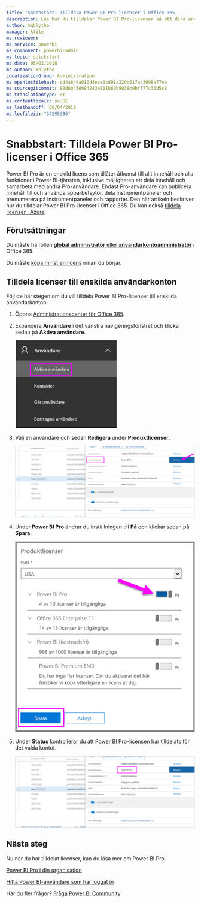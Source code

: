 ```yaml
---
title: 'Snabbstart: Tilldela Power BI Pro-licenser i Office 365'
description: Läs hur du tilldelar Power BI Pro-licenser så att dina användare kan få åtkomst till allt innehåll och funktionerna i Power BI-tjänsten.
author: mgblythe
manager: kfile
ms.reviewer: ''
ms.service: powerbi
ms.component: powerbi-admin
ms.topic: quickstart
ms.date: 05/03/2018
ms.author: mblythe
LocalizationGroup: Administration
ms.openlocfilehash: cd4a849a010d4ece6cd91a220d617ac3098a77ea
ms.sourcegitcommit: 80d6b45eb84243e801b60b9038b9bff77c30d5c8
ms.translationtype: HT
ms.contentlocale: sv-SE
ms.lasthandoff: 06/04/2018
ms.locfileid: "34295386"
---
```

# <a name="quickstart-assign-power-bi-pro-licenses-in-office-365"></a>Snabbstart: Tilldela Power BI Pro-licenser i Office 365

Power BI Pro är en enskild licens som tillåter åtkomst till allt innehåll och alla funktioner i Power BI-tjänsten, inklusive möjligheten att dela innehåll och samarbeta med andra Pro-användare. Endast Pro-användare kan publicera innehåll till och använda apparbetsytor, dela instrumentpaneler och prenumerera på instrumentpaneler och rapporter. Den här artikeln beskriver hur du tilldelar Power BI Pro-licenser i Office 365. Du kan också [tilldela licenser i Azure](service-admin-assigning-power-bi-pro-licenses-azure.md).


## <a name="prerequisites"></a>Förutsättningar

Du måste ha rollen [**global administratör** eller **användarkontoadministratör**](https://support.office.com/article/about-office-365-admin-roles-da585eea-f576-4f55-a1e0-87090b6aaa9d?ui=en-US&rs=en-US&ad=US) i Office 365.

Du måste [köpa minst en licens](service-admin-purchasing-power-bi-pro.md) innan du börjar.



## <a name="assign-licenses-to-individual-user-accounts"></a>Tilldela licenser till enskilda användarkonton

Följ de här stegen om du vill tilldela Power BI Pro-licenser till enskilda användarkonton:

1. Öppna [Administrationscenter för Office 365](https://portal.office.com/adminportal/home#/homepage).

2. Expandera **Användare** i det vänstra navigeringsfönstret och klicka sedan på **Aktiva användare**.

    ![Aktiva användare](media/service-admin-assigning-power-bi-pro-licenses/service-assigning-power-bi-pro-licenses-05.png)

3. Välj en användare och sedan **Redigera** under **Produktlicenser**.

    ![Redigera produktlicenser](media/service-admin-assigning-power-bi-pro-licenses/service-assigning-power-bi-pro-licenses-06.png)

4. Under **Power BI Pro** ändrar du inställningen till **På** och klickar sedan på **Spara**.

    ![Produktlicenser På](media/service-admin-assigning-power-bi-pro-licenses/service-assigning-power-bi-pro-licenses-07.png)

5. Under **Status** kontrollerar du att Power BI Pro-licensen har tilldelats för det valda kontot.

    ![Kontrollera licensstatus](media/service-admin-assigning-power-bi-pro-licenses/service-assigning-power-bi-pro-licenses-08.png)



## <a name="next-steps"></a>Nästa steg

Nu när du har tilldelat licenser, kan du läsa mer om Power BI Pro.

[Power BI Pro i din organisation](service-admin-power-bi-pro-in-your-organization.md)

[Hitta Power BI-användare som har loggat in](service-admin-access-usage.md)

Har du fler frågor? [Fråga Power BI Community](https://community.powerbi.com/)